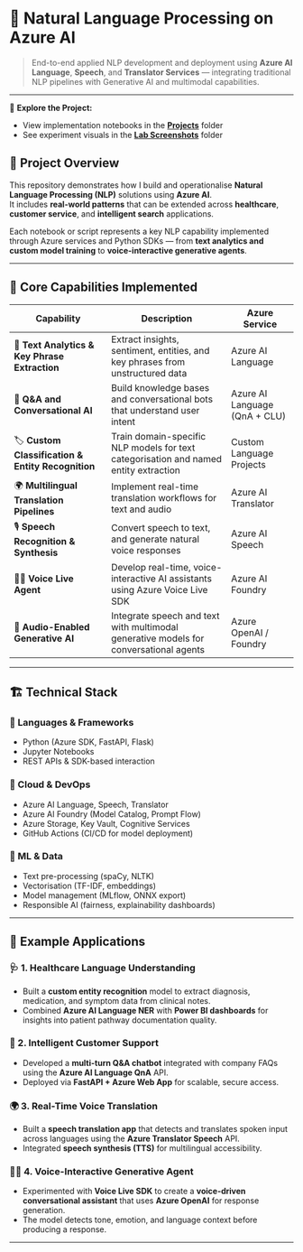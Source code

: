# 🧠 Natural Language Processing on Azure AI  

> End-to-end applied NLP development and deployment using **Azure AI Language**, **Speech**, and **Translator Services** — integrating traditional NLP pipelines with Generative AI and multimodal capabilities.

---
📂 **Explore the Project:**  
- View implementation notebooks in the **[Projects](./Projects)** folder  
- See experiment visuals in the **[Lab Screenshots](./lab_screenshots)** folder
  
## 🚀 Project Overview  

This repository demonstrates how I build and operationalise **Natural Language Processing (NLP)** solutions using **Azure AI**.  
It includes **real-world patterns** that can be extended across **healthcare**, **customer service**, and **intelligent search** applications.

Each notebook or script represents a key NLP capability implemented through Azure services and Python SDKs — from **text analytics and custom model training** to **voice-interactive generative agents**.

---

## 🧩 Core Capabilities Implemented  

| Capability | Description | Azure Service |
|-------------|--------------|----------------|
| 🧠 **Text Analytics & Key Phrase Extraction** | Extract insights, sentiment, entities, and key phrases from unstructured data | Azure AI Language |
| 💬 **Q&A and Conversational AI** | Build knowledge bases and conversational bots that understand user intent | Azure AI Language (QnA + CLU) |
| 🏷️ **Custom Classification & Entity Recognition** | Train domain-specific NLP models for text categorisation and named entity extraction | Custom Language Projects |
| 🌍 **Multilingual Translation Pipelines** | Implement real-time translation workflows for text and audio | Azure AI Translator |
| 🎙️ **Speech Recognition & Synthesis** | Convert speech to text, and generate natural voice responses | Azure AI Speech |
| 🧏‍♂️ **Voice Live Agent** | Develop real-time, voice-interactive AI assistants using Azure Voice Live SDK | Azure AI Foundry |
| 🤖 **Audio-Enabled Generative AI** | Integrate speech and text with multimodal generative models for conversational agents | Azure OpenAI / Foundry |

---

## 🏗️ Technical Stack  

### 🔹 Languages & Frameworks
- Python (Azure SDK, FastAPI, Flask)
- Jupyter Notebooks
- REST APIs & SDK-based interaction

### 🔹 Cloud & DevOps
- Azure AI Language, Speech, Translator  
- Azure AI Foundry (Model Catalog, Prompt Flow)  
- Azure Storage, Key Vault, Cognitive Services  
- GitHub Actions (CI/CD for model deployment)

### 🔹 ML & Data
- Text pre-processing (spaCy, NLTK)
- Vectorisation (TF-IDF, embeddings)
- Model management (MLflow, ONNX export)
- Responsible AI (fairness, explainability dashboards)

---

## 🧠 Example Applications  

### 🩺 1. Healthcare Language Understanding  
- Built a **custom entity recognition** model to extract diagnosis, medication, and symptom data from clinical notes.  
- Combined **Azure AI Language NER** with **Power BI dashboards** for insights into patient pathway documentation quality.

### 💼 2. Intelligent Customer Support  
- Developed a **multi-turn Q&A chatbot** integrated with company FAQs using the **Azure AI Language QnA** API.  
- Deployed via **FastAPI + Azure Web App** for scalable, secure access.

### 🌍 3. Real-Time Voice Translation  
- Built a **speech translation app** that detects and translates spoken input across languages using the **Azure Translator Speech** API.  
- Integrated **speech synthesis (TTS)** for multilingual accessibility.

### 🧏‍♀️ 4. Voice-Interactive Generative Agent  
- Experimented with **Voice Live SDK** to create a **voice-driven conversational assistant** that uses **Azure OpenAI** for response generation.  
- The model detects tone, emotion, and language context before producing a response.

---


